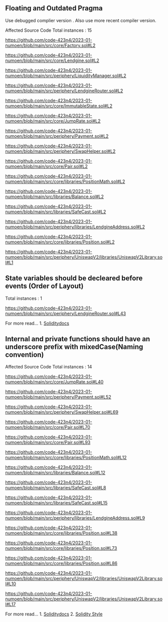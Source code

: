 ## Floating and Outdated Pragma
Use debugged complier version . Also use more recent compiler version.

Affected Source Code Total instances : 15

https://github.com/code-423n4/2023-01-numoen/blob/main/src/core/Factory.sol#L2

https://github.com/code-423n4/2023-01-numoen/blob/main/src/core/Lendgine.sol#L2

https://github.com/code-423n4/2023-01-numoen/blob/main/src/periphery/LiquidityManager.sol#L2

https://github.com/code-423n4/2023-01-numoen/blob/main/src/periphery/LendgineRouter.sol#L2

https://github.com/code-423n4/2023-01-numoen/blob/main/src/core/ImmutableState.sol#L2

https://github.com/code-423n4/2023-01-numoen/blob/main/src/core/JumpRate.sol#L2

https://github.com/code-423n4/2023-01-numoen/blob/main/src/periphery/Payment.sol#L2

https://github.com/code-423n4/2023-01-numoen/blob/main/src/periphery/SwapHelper.sol#L2

https://github.com/code-423n4/2023-01-numoen/blob/main/src/core/Pair.sol#L2

https://github.com/code-423n4/2023-01-numoen/blob/main/src/core/libraries/PositionMath.sol#L2

https://github.com/code-423n4/2023-01-numoen/blob/main/src/libraries/Balance.sol#L2

https://github.com/code-423n4/2023-01-numoen/blob/main/src/libraries/SafeCast.sol#L2

https://github.com/code-423n4/2023-01-numoen/blob/main/src/periphery/libraries/LendgineAddress.sol#L2

https://github.com/code-423n4/2023-01-numoen/blob/main/src/core/libraries/Position.sol#L2

https://github.com/code-423n4/2023-01-numoen/blob/main/src/periphery/UniswapV2/libraries/UniswapV2Library.sol#L1


## State variables should be decleared before events (Order of Layout)

Total instances : 1

https://github.com/code-423n4/2023-01-numoen/blob/main/src/periphery/LendgineRouter.sol#L43

For more read...
    1. [Soliditydocs](https://docs.soliditylang.org/en/v0.8.15/style-guide.html#order-of-layout)
    

## Internal and private functions should have an underscore prefix with mixedCase(Naming convention)

Affected Source Code
Total instances : 14

https://github.com/code-423n4/2023-01-numoen/blob/main/src/core/JumpRate.sol#L40

https://github.com/code-423n4/2023-01-numoen/blob/main/src/periphery/Payment.sol#L52

https://github.com/code-423n4/2023-01-numoen/blob/main/src/periphery/SwapHelper.sol#L69

https://github.com/code-423n4/2023-01-numoen/blob/main/src/core/Pair.sol#L70

https://github.com/code-423n4/2023-01-numoen/blob/main/src/core/Pair.sol#L93

https://github.com/code-423n4/2023-01-numoen/blob/main/src/core/libraries/PositionMath.sol#L12

https://github.com/code-423n4/2023-01-numoen/blob/main/src/libraries/Balance.sol#L12

https://github.com/code-423n4/2023-01-numoen/blob/main/src/libraries/SafeCast.sol#L8

https://github.com/code-423n4/2023-01-numoen/blob/main/src/libraries/SafeCast.sol#L15

https://github.com/code-423n4/2023-01-numoen/blob/main/src/periphery/libraries/LendgineAddress.sol#L9

https://github.com/code-423n4/2023-01-numoen/blob/main/src/core/libraries/Position.sol#L38

https://github.com/code-423n4/2023-01-numoen/blob/main/src/core/libraries/Position.sol#L73

https://github.com/code-423n4/2023-01-numoen/blob/main/src/core/libraries/Position.sol#L86

https://github.com/code-423n4/2023-01-numoen/blob/main/src/periphery/UniswapV2/libraries/UniswapV2Library.sol#L10

https://github.com/code-423n4/2023-01-numoen/blob/main/src/periphery/UniswapV2/libraries/UniswapV2Library.sol#L17


 For more read...
    1. [Soliditydocs](https://docs.soliditylang.org/en/v0.8.15/style-guide.html#function-names)
    2. [Solidity Style](https://www.notion.so/Solidity-Style-44daebebfbd645b0b9cbad7075ba42fe)
    